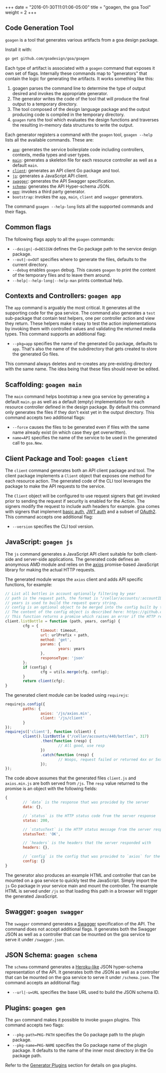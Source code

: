 +++
date = "2016-01-30T11:01:06-05:00"
title = "goagen, the goa Tool"
weight = 2
+++

## Code Generation Tool

`goagen` is a tool that generates various artifacts from a goa design package.

Install it with:

```bash
go get github.com/goadesign/goa/goagen
```

Each type of artifact is associated with a `goagen` command that exposes it own set of flags.
Internally these commands map to "generators" that contain the logic for generating the artifacts.
It works something like this:

1. goagen parses the command line to determine the type of output desired and invokes the appropriate generator.
2. The generator writes the code of the tool that will produce the final output to a temporary directory.
3. The tool composed of the design language package and the output producing code is compiled in the temporary directory.
4. `goagen` runs the tool which evaluates the design functions and traverses the resulting in-memory data
structures to write the output.

Each generator registers a command with the `goagen` tool, `goagen --help` lists all the available
commands. These are:

* [`app`](#gen_app): generates the service boilerplate code including controllers, contexts, media types and user types.
* [`main`](#gen_main): generates a skeleton file for each resource controller as well as a default `main`.
* [`client`](#gen_client): generates an API client Go package and tool.
* [`js`](#gen_js): generates a JavaScript API client.
* [`swagger`](#gen_swagger): generates the API Swagger specification.
* [`schema`](#gen_schema): generates the API Hyper-schema JSON.
* [`gen`](#gen_gen): invokes a third party generator.
* `bootstrap`: invokes the `app`, `main`, `client` and `swagger` generators.

The command `goagen --help-long` lists all the supported commands and their flags.

## Common flags

The following flags apply to all the `goagen` commands:

* `--design|-d=DESIGN` defines the Go package path to the service design package.
* `--out|-o=OUT` specifies where to generate the files, defaults to the current directory.
* `--debug` enables `goagen` debug. This causes `goagen` to print the content of the temporary
files and to leave them around.
* `--help|--help-long|--help-man` prints contextual help.

## <a name="gen_app"></a> Contexts and Controllers: `goagen app`

The `app` command is arguably the most critical. It generates all the supporting code for the
goa service. The command also generates a `test` sub-package that contain test helpers, one per
controller action and view they return. These helpers make it easy to test the action
implementations by invoking them with controlled values and validating the returned media types.
This command supports an additional flag:

* `--pkg=app` specifies the name of the generated Go package, defaults to `app`. That's also the
name of the subdirectory that gets created to store the generated Go files.

This command always deletes and re-creates any pre-existing directory with the same name. The idea
being that these files should never be edited.

## <a name="gen_main"></a> Scaffolding: `goagen main`

The `main` command helps bootstrap a new goa service by generating a default `main.go` as
well as a default (empty) implementation for each resource controller defined in the design package. By default
this command only generates the files if they don't exist yet in the output directory. This
command accepts two additional flags:

* `--force` causes the files to be generated even if files with the same name already exist (in
        which case they get overwritten).
* `name=API` specifies the name of the service to be used in the generated call to `goa.New`.

## <a name="gen_client"></a> Client Package and Tool: `goagen client`

The `client` command generates both an API client package and tool. The client package implements a `Client`
object that exposes one method for each resource action. The generated code of the CLI tool leverages the package to
make the API requests to the service.

The `Client` object will be configured to use request signers that get invoked prior to sending the
request if security is enabled for the Action. The signers modify the request to include auth headers for example.
goa comes with signers that implement
[basic auth](https://godoc.org/github.com/goadesign/goa/client#BasicSigner),
[JWT auth](https://godoc.org/github.com/goadesign/goa/client/#JWTSigner) and a subset of
[OAuth2](https://godoc.org/github.com/goadesign/goa/client#OAuth2Signer).
This command accepts one additional flag:

* `--version` specifies the CLI tool version.

## <a name="gen_js"></a> JavaScript: `goagen js`

The `js` command generates a JavaScript API client suitable for both client-side and server-side
applications. The generated code defines an anonymous AMD module and relies on the
[axios](https://github.com/mzabriskie/axios) promise-based JavaScript library for making the actual
HTTP requests.

The generated module wraps the `axios` client and adds API specific functions, for example:

```javascript
// List all bottles in account optionally filtering by year
// path is the request path, the format is "/cellar/accounts/:accountID/bottles"
// years is used to build the request query string.
// config is an optional object to be merged into the config built by the function prior to making the request.
// The content of the config object is described here: https://github.com/mzabriskie/axios#request-api
// This function returns a promise which raises an error if the HTTP response is a 4xx or 5xx.
client.listBottle = function (path, years, config) {
        cfg = {
                timeout: timeout,
                url: urlPrefix + path,
                method: 'get',
                params: {
                        years: years
                },
                responseType: 'json'
        };
        if (config) {
                cfg = utils.merge(cfg, config);
        }
        return client(cfg);
}
```

The generated client module can be loaded using `requirejs`:

```javascript
requirejs.config({
        paths: {
                axios: '/js/axios.min',
                client: '/js/client'
        }
});
requirejs(['client'], function (client) {
        client().listBottle ("/cellar/accounts/440/bottles", 317)
                .then(function (resp) {
                        // All good, use resp
                })
                .catch(function (resp) {
                        // Woops, request failed or returned 4xx or 5xx.
                });
});
```

The code above assumes that the generated files `client.js` and `axios.min.js` are both
served from `/js`. The `resp` value returned to the promise is an object with the following
fields:

```javascript
{
        // `data` is the response that was provided by the server
        data: {},

        // `status` is the HTTP status code from the server response
        status: 200,

        // `statusText` is the HTTP status message from the server response
        statusText: 'OK',

        // `headers` is the headers that the server responded with
        headers: {},

        // `config` is the config that was provided to `axios` for the request
        config: {}
}
```

The generator also produces an example HTML and controller that can be mounted on a
goa service to quickly test the JavaScript. Simply import the `js` Go
package in your service main and mount the controller. The example HTML is served
under `/js` so that loading this path in a browser will trigger the generated
JavaScript.

## <a name="gen_swagger"></a> Swagger: `goagen swagger`

The `swagger` command generates a [Swagger](http://swagger.io) specification of the API. The command
does not accept additional flags. It generates both the Swagger JSON as well as a controller that
can be mounted on the goa service to serve it under `/swagger.json`.

## <a name="gen_schema"></a> JSON Schema: `goagen schema`

The `schema` command generates a
[Heroku-like](https://blog.heroku.com/archives/2014/1/8/json_schema_for_heroku_platform_api) JSON
hyper-schema representation of the API. It generates both the JSON as well as a controller that can
be mounted on the goa service to serve it under `/schema.json`. The command accepts an additional
flag:

* `--url|-u=URL` specifies the base URL used to build the JSON schema ID.

## <a name="gen_gen"></a> Plugins: `goagen gen`

The `gen` command makes it possible to invoke `goagen` plugins.
This command accepts two flags:

* `--pkg-path=PKG-PATH` specifies the Go package path to the plugin package.
* `--pkg-name=PKG-NAME` specifies the Go package name of the plugin package. It defaults to the
name of the inner most directory in the Go package path.

Refer to the [Generator Plugins](/extend/generators) section for details on goa plugins.
